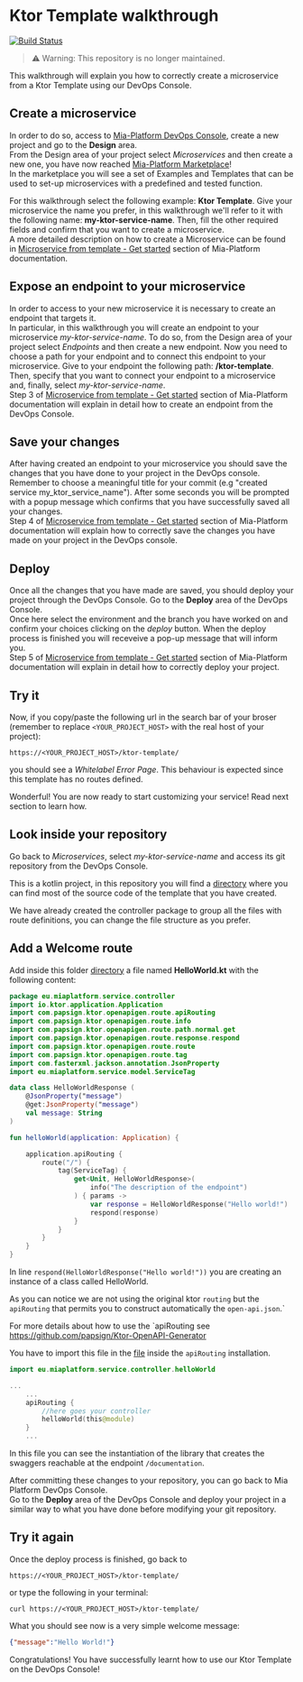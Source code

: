 # Ktor Template walkthrough

[![Build Status][github-actions-svg]][github-actions]

> ⚠️ Warning: This repository is no longer maintained.

This walkthrough will explain you how to correctly create a microservice from a Ktor Template using our DevOps Console.

## Create a microservice

In order to do so, access to [Mia-Platform DevOps Console](https://console.cloud.mia-platform.eu/login), create a new project and go to the **Design** area.  
From the Design area of your project select _Microservices_ and then create a new one, you have now reached [Mia-Platform Marketplace](https://docs.mia-platform.eu/development_suite/api-console/api-design/marketplace/)!  
In the marketplace you will see a set of Examples and Templates that can be used to set-up microservices with a predefined and tested function.  

For this walkthrough select the following example: **Ktor Template**.
Give your microservice the name you prefer, in this walkthrough we'll refer to it with the following name: **my-ktor-service-name**. Then, fill the other required fields and confirm that you want to create a microservice.  
A more detailed description on how to create a Microservice can be found in [Microservice from template - Get started](https://docs.mia-platform.eu/development_suite/api-console/api-design/custom_microservice_get_started/#2-service-creation) section of Mia-Platform documentation.

## Expose an endpoint to your microservice

In order to access to your new microservice it is necessary to create an endpoint that targets it.  
In particular, in this walkthrough you will create an endpoint to your microservice *my-ktor-service-name*. To do so, from the Design area of your project select _Endpoints_ and then create a new endpoint.
Now you need to choose a path for your endpoint and to connect this endpoint to your microservice. Give to your endpoint the following path: **/ktor-template**. Then, specify that you want to connect your endpoint to a microservice and, finally, select *my-ktor-service-name*.  
Step 3 of [Microservice from template - Get started](https://docs.mia-platform.eu/development_suite/api-console/api-design/custom_microservice_get_started/#3-creating-the-endpoint) section of Mia-Platform documentation will explain in detail how to create an endpoint from the DevOps Console.

## Save your changes

After having created an endpoint to your microservice you should save the changes that you have done to your project in the DevOps console.  
Remember to choose a meaningful title for your commit (e.g "created service my_ktor_service_name"). After some seconds you will be prompted with a popup message which confirms that you have successfully saved all your changes.  
Step 4 of [Microservice from template - Get started](https://docs.mia-platform.eu/development_suite/api-console/api-design/custom_microservice_get_started/#4-save-the-project) section of Mia-Platform documentation will explain how to correctly save the changes you have made on your project in the DevOps console.

## Deploy

Once all the changes that you have made are saved, you should deploy your project through the DevOps Console. Go to the **Deploy** area of the DevOps Console.  
Once here select the environment and the branch you have worked on and confirm your choices clicking on the *deploy* button. When the deploy process is finished you will receveive a pop-up message that will inform you.  
Step 5 of [Microservice from template - Get started](https://docs.mia-platform.eu/development_suite/api-console/api-design/custom_microservice_get_started/#5-deploy-the-project-through-the-api-console) section of Mia-Platform documentation will explain in detail how to correctly deploy your project.

## Try it

Now, if you copy/paste the following url in the search bar of your broser (remember to replace `<YOUR_PROJECT_HOST>` with the real host of your project):

```shell
https://<YOUR_PROJECT_HOST>/ktor-template/
```

you should see a *Whitelabel Error Page*. This behaviour is expected since this template has no routes defined.

Wonderful! You are now ready to start customizing your service! Read next section to learn how.

## Look inside your repository

Go back to _Microservices_, select *my-ktor-service-name* and access its git repository from the DevOps Console.

This is a kotlin project, in this repository you will find a [directory](https://github.com/mia-platform-marketplace/Ktor-Template/tree/master/src/main/kotlin/eu/miaplatform/service) 
where you can find most of the source code of the template that you have created.

We have already created the controller package to group all the files with route definitions, you can change the file 
structure as you prefer.

## Add a Welcome route

Add inside this folder [directory](https://github.com/mia-platform-marketplace/Ktor-Template/tree/master/src/main/kotlin/eu/miaplatform/service/controller) a file named **HelloWorld.kt** with the following content:

```kotlin
package eu.miaplatform.service.controller
import io.ktor.application.Application
import com.papsign.ktor.openapigen.route.apiRouting
import com.papsign.ktor.openapigen.route.info
import com.papsign.ktor.openapigen.route.path.normal.get
import com.papsign.ktor.openapigen.route.response.respond
import com.papsign.ktor.openapigen.route.route
import com.papsign.ktor.openapigen.route.tag
import com.fasterxml.jackson.annotation.JsonProperty
import eu.miaplatform.service.model.ServiceTag

data class HelloWorldResponse (
    @JsonProperty("message")
    @get:JsonProperty("message")
    val message: String
)

fun helloWorld(application: Application) {

    application.apiRouting {
        route("/") {
            tag(ServiceTag) {
                get<Unit, HelloWorldResponse>(
                    info("The description of the endpoint")
                ) { params ->
                    var response = HelloWorldResponse("Hello world!")
                    respond(response)
                }
            }
        }
    }
}
```

In line `respond(HelloWorldResponse("Hello world!"))` you are creating an instance of a class called HelloWorld. 

As you can notice we are not using the original ktor `routing` but the `apiRouting` that permits you to construct 
automatically the `open-api.json`.`

For more details about how to use the `apiRouting see https://github.com/papsign/Ktor-OpenAPI-Generator

You have to import this file in the [file](https://github.com/mia-platform-marketplace/Ktor-Template/tree/master/src/main/kotlin/eu/miaplatform/service/ServiceApplication.kt) inside the `apiRouting` installation. 

```kotlin
import eu.miaplatform.service.controller.helloWorld

...
    ...
    apiRouting {
        //here goes your controller
        helloWorld(this@module)
    }
    ...

```

In this file you can see the instantiation of the library that creates the swaggers reachable at the endpoint `/documentation`.

After committing these changes to your repository, you can go back to Mia Platform DevOps Console.  
Go to the **Deploy** area of the DevOps Console and deploy your project in a similar way to what you have done before modifying your git repository.

## Try it again

Once the deploy process is finished, go back to

```shell
https://<YOUR_PROJECT_HOST>/ktor-template/
```

or type the following in your terminal:

```shell
curl https://<YOUR_PROJECT_HOST>/ktor-template/
```

What you should see now is a very simple welcome message:

```json
{"message":"Hello World!"}
```

Congratulations! You have successfully learnt how to use our Ktor Template on the DevOps Console!

[github-actions]: https://github.com/mia-platform-marketplace/Ktor-Template/actions
[github-actions-svg]: https://github.com/mia-platform-marketplace/Ktor-Template/workflows/Java%20CI%20with%Gradle/badge.svg

